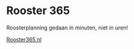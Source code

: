 # Rooster 365

Roosterplanning gedaan in minuten, niet in uren!

[Rooster365.nl](https://rooster365.nl)
